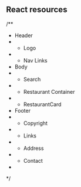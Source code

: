 ## React resources


/**
 * Header
 *  - Logo
 *  - Nav Links
 * Body
 *  - Search
 *  - Restaurant Container
 *  - RestaurantCard
 * Footer
 *  - Copyright
 *  - Links
 *  - Address
 *  - Contact
 * 
 */